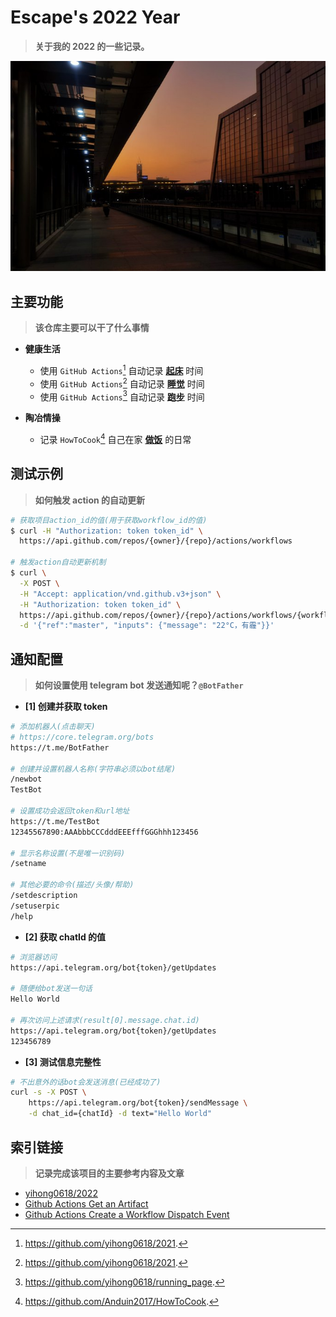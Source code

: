 # Escape's 2022 Year

> **关于我的 2022 的一些记录。**

![Escape's 2022 Year](./images/escape-2022-year-logo.jpg)

## 主要功能

> **该仓库主要可以干了什么事情**

- **健康生活**

  - 使用 `GitHub Actions`[^1] 自动记录 [**起床**](https://github.com/EscapeLife/2022/issues/1) 时间
  - 使用 `GitHub Actions`[^2] 自动记录 [**睡觉**](https://github.com/EscapeLife/2022/issues/2) 时间
  - 使用 `GitHub Actions`[^3] 自动记录 [**跑步**](https://github.com/EscapeLife/2022/issues/3) 时间

- **陶冶情操**
  - 记录 `HowToCook`[^4] 自己在家 [**做饭**](https://github.com/EscapeLife/2022/blob/master/dishes/README.md) 的日常

## 测试示例

> **如何触发 action 的自动更新**

```bash
# 获取项目action_id的值(用于获取workflow_id的值)
$ curl -H "Authorization: token token_id" \
  https://api.github.com/repos/{owner}/{repo}/actions/workflows

# 触发action自动更新机制
$ curl \
  -X POST \
  -H "Accept: application/vnd.github.v3+json" \
  -H "Authorization: token token_id" \
  https://api.github.com/repos/{owner}/{repo}/actions/workflows/{workflow_id}/dispatches \
  -d '{"ref":"master", "inputs": {"message": "22°C，有霾"}}'
```

## 通知配置

> **如何设置使用 telegram bot 发送通知呢？`@BotFather`**

- **[1] 创建并获取 token**

```bash
# 添加机器人(点击聊天)
# https://core.telegram.org/bots
https://t.me/BotFather

# 创建并设置机器人名称(字符串必须以bot结尾)
/newbot
TestBot

# 设置成功会返回token和url地址
https://t.me/TestBot
12345567890:AAAbbbCCCdddEEEfffGGGhhh123456

# 显示名称设置(不是唯一识别码)
/setname

# 其他必要的命令(描述/头像/帮助)
/setdescription
/setuserpic
/help
```

- **[2] 获取 chatId 的值**

```bash
# 浏览器访问
https://api.telegram.org/bot{token}/getUpdates

# 随便给bot发送一句话
Hello World

# 再次访问上述请求(result[0].message.chat.id)
https://api.telegram.org/bot{token}/getUpdates
123456789
```

- **[3] 测试信息完整性**

```bash
# 不出意外的话bot会发送消息(已经成功了)
curl -s -X POST \
    https://api.telegram.org/bot{token}/sendMessage \
	-d chat_id={chatId} -d text="Hello World"
```

## 索引链接

> **记录完成该项目的主要参考内容及文章**

- [yihong0618/2022](https://github.com/yihong0618/2022)
- [Github Actions Get an Artifact](https://docs.github.com/en/rest/reference/actions#get-an-artifact)
- [Github Actions Create a Workflow Dispatch Event](https://docs.github.com/en/rest/reference/actions#create-a-workflow-dispatch-event)

[^1]: https://github.com/yihong0618/2021.
[^2]: https://github.com/yihong0618/2021.
[^3]: https://github.com/yihong0618/running_page.
[^4]: https://github.com/Anduin2017/HowToCook.
